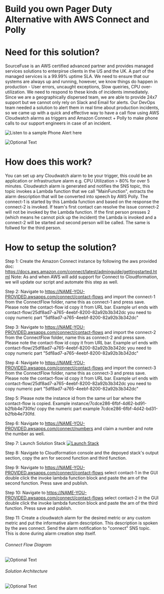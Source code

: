# Build you own Pager Duty Alternative with AWS Connect and Polly

# Need for this solution?
SourceFuse is an AWS certified advanced partner and provides managed services solutions to enterpirse clients in the US and the UK. A part of the managed services is a 99.99% uptime SLA. We need  to ensure that our systems are always up and running, however, we know things do happen in production - User errors, uncaught exceptions, Slow queiries, CPU over-utilization. We need to respond to these kinds of incidents immediately. Since we are a geographically dispersed team, we are able to provide 24x7 support but we cannot only rely on Slack and Email for alerts. Our DevOps team needed a solution to alert them in real time about production incidents, so we came up with a quick and effective way to have a call flow using AWS Cloudwatch alarms as triggers and Amazon Connect + Polly to make phone calls to our support engineers in case of an incident.  

![Listen to a sample Phone Alert here](https://drive.google.com/file/d/1ipsZbEshyF7VSl3fDuqia-mDUCCx1BIn/view?usp=sharing)

![Optional Text](https://github.com/sourcefuse/aws-connect/blob/master/flow.jpg)

# How does this work?
You can set up any Cloudwatch alarm to be your trigger, this could be an application or infrastructure alarm e.g. CPU Utilization > 80% for over 5 minutes. 
Cloudwatch alarm is generated and notifies the SNS topic, this topic invokes a Lambda function that we call "MainFunction", extracts the alarm description that will be converted into speech by AWS Polly. The connect-1 is started by this Lambda function and based on the response the connect-2 is invoked. If team's first contact can resolve the issue connect-2 will not be invoked by the Lambda function. If the first person presses 2 (which means he cannot pick up the incident) the Lambda is invoked and a connect-2 will be started and second person will be called. The same is follwed for the third person.  

# How to setup the solution?
Step 1:
Create the Amazon Connect instance by following the aws provided doc: https://docs.aws.amazon.com/connect/latest/adminguide/gettingstarted.html
Note: As and when AWS will add support for Connect to Cloudformation, we will update our script and automate this step as well. 

Step 2:
Navigate to https://NAME-YOU-PROVIDED.awsapps.com/connect/contact-flows and import the connect-1 from the ConnectFlow folder, name this as connect-1 and press save. Please note the contact-flow id copy it from URL bar. Example url ends with contact-flow/25df8ad7-a765-4eebf-8200-82a92b3b342dc you need to copy numeric part "5df8ad7-a765-4eebf-8200-82a92b3b342dc"

Step 3:
Navigate to https://NAME-YOU-PROVIDED.awsapps.com/connect/contact-flows and import the connect-2 from the ConnectFlow folder, name this as connect-2 and press save. Please note the contact-flow id copy it from URL bar. Example url ends with contact-flow/25df8ad7-a765-4eebf-8200-82a92b3b342dc you need to copy numeric part "5df8ad7-a765-4eebf-8200-82a92b3b342dc"

Step 4:
Navigate to https://NAME-YOU-PROVIDED.awsapps.com/connect/contact-flows and import the connect-3 from the ConnectFlow folder, name this as connect-3 and press save. Please note the contact-flow id copy it from URL bar. Example url ends with contact-flow/25df8ad7-a765-4eebf-8200-82a92b3b342dc you need to copy numeric part "5df8ad7-a765-4eebf-8200-82a92b3b342dc"

Step 5:
Please note the instance id from the same url bar where the contact-flow is copied. Example instance/7cdce286-6fbf-4d62-bd91-b2fbb4e730fe/ copy the numeric part example 7cdce286-6fbf-4d42-bd31-b2fbb4e730fd.

Step 6:
Navigate to https://NAME-YOU-PROVIDED.awsapps.com/connect/numbers and claim a number and note the number as well.

Step 7:
Launch Solution Stack
[![Launch Stack](https://cdn.rawgit.com/buildkite/cloudformation-launch-stack-button-svg/master/launch-stack.svg)](https://console.aws.amazon.com/cloudformation/home#/stacks/new?stackName=connect&templateURL=https://s3.amazonaws.com/aws-connect-sf-poc/main.yaml)

Step 8:
Navigate to Cloudformation console and the depoyed stack's output section, copy the arn for second function and third function.

Step 9:
Navigate to https://NAME-YOU-PROVIDED.awsapps.com/connect/contact-flows select contact-1 in the GUI double click the invoke lambda function block and paste the arn of the second function. Press save and publish.

Step 10:
Navigate to https://NAME-YOU-PROVIDED.awsapps.com/connect/contact-flows select contact-2 in the GUI double click the invoke lambda function block and paste the arn of the third function. Press save and publish.

Step 11:
Create a cloudwatch alarm for the desired metric or any custom metric and put the informative alarm description. This description is spoken by the aws connect. Send the alarm notification to "connect" SNS topic. This is done during alarm creation step itself. 

###### Connect Flow Diagram
![Optional Text](https://github.com/sourcefuse/aws-connect/blob/master/connect.png)

###### Solution Architecture 
![Optional Text](https://github.com/sourcefuse/aws-connect/blob/master/connect-arch.png)




